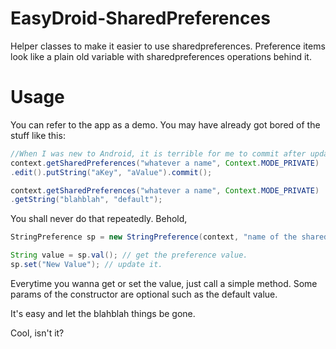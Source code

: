 # EasyDroid-SharedPreferences
Helper classes to make it easier to use sharedpreferences. Preference items look like a plain old variable with sharedpreferences operations behind it.


# Usage

You can refer to the app as a demo. You may have already got bored of the stuff like this:

``` java
//When I was new to Android, it is terrible for me to commit after update a value like that. 
context.getSharedPreferences("whatever a name", Context.MODE_PRIVATE)
.edit().putString("aKey", "aValue").commit();

context.getSharedPreferences("whatever a name", Context.MODE_PRIVATE)
.getString("blahblah", "default");
```

You shall never do that repeatedly. Behold,

``` java
StringPreference sp = new StringPreference(context, "name of the shared preference", "key", "defaultValue");

String value = sp.val(); // get the preference value.
sp.set("New Value"); // update it.
```
Everytime you wanna get or set the value, just call a simple method. Some params of the constructor are optional such as the default value.

It's easy and let the blahblah things be gone.

Cool, isn't it?
